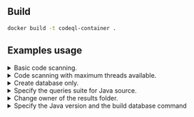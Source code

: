 ## Build
```bash
docker build -t codeql-container .
```

## Examples usage
<details>
    <summary>Basic code scanning.</summary>

```bash
docker run --rm --name codeql-docker \
  -v "$PWD:/opt/src" \
  -v "$PWD/codeql-results:/opt/results" \
  codeql-container
```
</details>

<details>
    <summary>Code scanning with maximum threads available.</summary>

```bash
docker run --rm --name codeql-docker \
  -v "$PWD:/opt/src" \
  -v "$PWD/codeql-results:/opt/results" \
  -e "THREADS=0" \
  codeql-container
```
  </details>

<details>
    <summary>Create database only.</summary>

```bash
docker run --rm --name codeql-docker \
  -v "$PWD:/opt/src" \
  -v "$PWD/codeql-results:/opt/results" \
  -e "ACTION=create-database-only" \
  codeql-container
```
  </details>

<details>
    <summary>Specify the queries suite for Java source.</summary>

```bash
docker run --rm --name codeql-docker \
  -v "$PWD:/opt/src" \
  -v "$PWD/codeql-results:/opt/results" \
  -e "LANGUAGE=java" \
  -e "QS=java-security-and-quality.qls" \
  codeql-container
```
</details>

<details>
    <summary>Change owner of the results folder.</summary>

```bash
docker run --rm --name codeql-docker \
  -v "$PWD:/opt/src" \
  -v "$PWD/codeql-results:/opt/results" \
  -e "USERID=$(id -u ${USER})" -e "GROUPID=$(id -g ${USER}) \
  codeql-container
```
</details>

<details>
    <summary> Specify the Java version and the build database command </summary>

```bash
docker run --rm --name codeql-docker \
  -v "$PWD:/opt/src" \
  -v "$PWD/codeql-results:/opt/results" \
  -e "LANGUAGE=java" \
  -e "JAVA_VERSION=8" \
  -e "COMMAND=mvn clean install" \
  codeql-container

```
</details>
